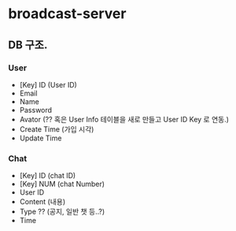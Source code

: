 # broadcast-server

## DB 구조.

### User

- [Key] ID (User ID)
- Email
- Name
- Password
- Avator (?? 혹은 User Info 테이블을 새로 만들고 User ID Key 로 연동.)
- Create Time (가입 시각)
- Update Time

### Chat

- [Key] ID (chat ID)
- [Key] NUM (chat Number)
- User ID
- Content (내용)
- Type ?? (공지, 일반 챗 등..?)
- Time

###
